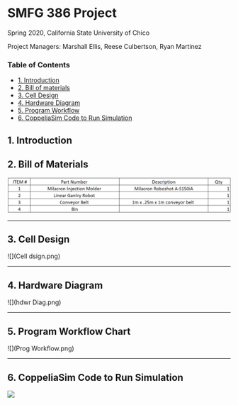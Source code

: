 # SMFG 386 Project

Spring 2020, California State University of Chico

Project Managers: Marshall Ellis, Reese Culbertson, Ryan Martinez 

### Table of Contents
- [1. Introduction](#1-Introduction)
- [2. Bill of materials](#2-Bill_of_materials)
- [3. Cell Design](#3-Cell_Design)
- [4. Hardware Diagram](#4-Hardware_Diagram)
- [5. Program Workflow](#5-Program_Workflow)
- [6. CoppeliaSim Code to Run Simulation](#6-CoppeliaSim_Code_to_Run_Simulation)


## 1. Introduction


## 2. Bill of Materials

![](bompic.png)

----------------------------------------------------------------------------------
## 3. Cell Design

![](Cell dsign.png)

-----------------------------------------------------------------------------------------------------
## 4. Hardware Diagram

![](hdwr Diag.png)

-----------------------------------------------------------------------------------------------------

## 5. Program Workflow Chart

![](Prog Workflow.png)

--------------------------------------------------

## 6. CoppeliaSim Code to Run Simulation

![](Gifofsim.gif)
